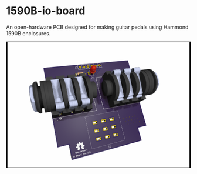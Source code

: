 # 1590B-io-board 

An open-hardware PCB designed for making guitar pedals using Hammond 1590B enclosures. 

![](pcb.png)
